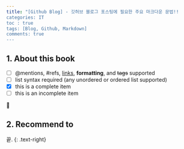 ```yaml
---
title: "[Github Blog] - 깃허브 블로그 포스팅에 필요한 주요 마크다운 문법!!
categories: IT
toc : true
tags: [Blog, Github, Markdown]
comments: true
---
```


## 1. About this book
- [ ] @mentions, #refs, [links](), **formatting**, and <del>tags</del> supported
- [ ] list syntax required (any unordered or ordered list supported)
- [x] this is a complete item
- [ ] this is an incomplete item

:grapes:

## 2. Recommend to

끝.
{: .text-right}
